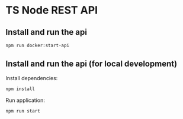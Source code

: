 # TS Node REST API

## Install and run the api

```bash
npm run docker:start-api
```

## Install and run the api (for local development)

Install dependencies:
```bash
npm install
```

Run application:
```bash
npm run start
```
